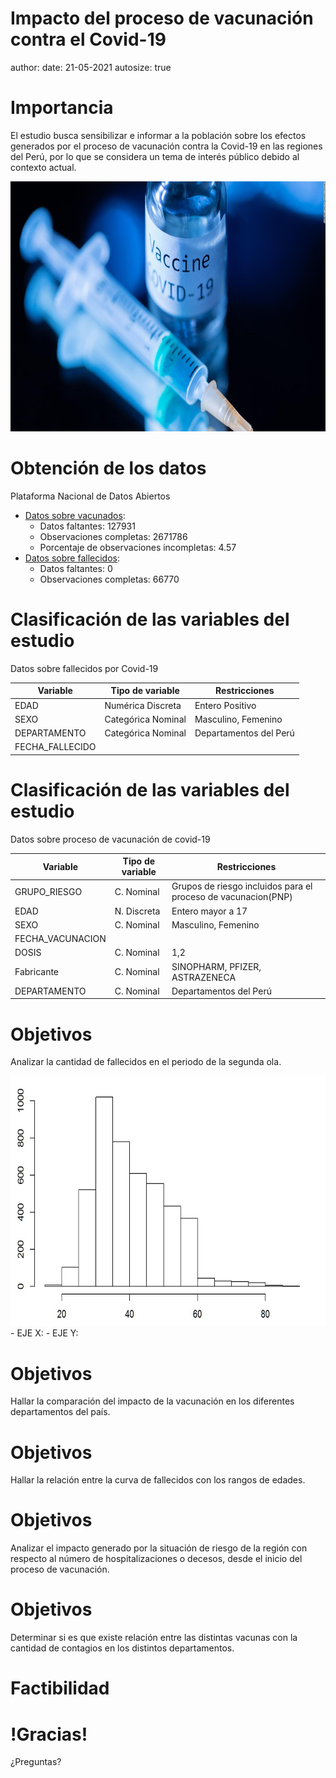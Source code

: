 Impacto del proceso de vacunación contra el Covid-19
========================================================
author:
date: 21-05-2021
autosize: true

Importancia
=========================================================
El estudio busca sensibilizar e informar a la población sobre los efectos generados por el proceso de vacunación contra la Covid-19 en las regiones del Perú, por lo que se considera un tema de interés público debido al contexto actual.
<div align="center">
<img src="imagenVacunas.jpg" width=600 height=400>
</div>


Obtención de los datos
========================================================
Plataforma Nacional de Datos Abiertos
- [Datos sobre vacunados](https://www.datosabiertos.gob.pe/dataset/vacunaci%C3%B3n-contra-covid-19-ministerio-de-salud-minsa-0): 
  - Datos faltantes:  127931
  - Observaciones completas: 2671786
  - Porcentaje de observaciones incompletas: 4.57
- [Datos sobre fallecidos](https://www.datosabiertos.gob.pe/dataset/fallecidos-por-covid-19-ministerio-de-salud-minsa/resource/4b7636f3-5f0c-4404-8526):
  - Datos faltantes: 0
  - Observaciones completas: 66770
  
  
Clasificación de las variables del estudio
========================================================
Datos sobre fallecidos por Covid-19

Variable | Tipo de variable | Restricciones
------------- | ------------- | -------------
EDAD | Numérica Discreta | Entero Positivo 
SEXO | Categórica Nominal | Masculino, Femenino
DEPARTAMENTO | Categórica Nominal | Departamentos del Perú
FECHA_FALLECIDO | | 

Clasificación de las variables del estudio
========================================================
Datos sobre proceso de vacunación de covid-19

Variable | Tipo de variable | Restricciones
------------- | ------------- | -------------
GRUPO_RIESGO | C. Nominal | Grupos de riesgo incluidos para el proceso de vacunacion(PNP)   
EDAD | N. Discreta | Entero mayor a 17
SEXO | C. Nominal | Masculino, Femenino
FECHA_VACUNACION | |
DOSIS | C. Nominal | 1,2
Fabricante | C. Nominal | SINOPHARM, PFIZER, ASTRAZENECA
DEPARTAMENTO | C. Nominal | Departamentos del Perú

Objetivos 
=========================================================
Analizar la cantidad de fallecidos en el periodo de la segunda ola.
<div align="center">
<img src="histograma.jpg" width=600 height=400>
</div>
- EJE X: 
- EJE Y:

Objetivos 
=========================================================
Hallar la comparación del impacto de la vacunación en los diferentes departamentos del país.

Objetivos 
=========================================================
Hallar la relación entre la curva de fallecidos con los rangos de edades.

Objetivos 
=========================================================
Analizar el impacto generado por la situación de riesgo de la región con respecto al número de hospitalizaciones o decesos, desde el inicio del proceso de vacunación.


Objetivos 
=========================================================
Determinar si es que existe relación entre las distintas vacunas con la cantidad de contagios en los distintos departamentos.

Factibilidad
========================================================

 
!Gracias!
=======================================================
¿Preguntas?
